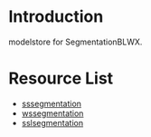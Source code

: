 # Introduction
modelstore for SegmentationBLWX.


# Resource List

- [sssegmentation](./sssegmentation)
- [wssegmentation](./wssegmentation)
- [sslsegmentation](./sslsegmentation)